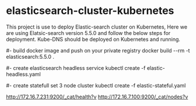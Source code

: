 # elasticsearch-cluster-kubernetes

This project is use to deploy Elastic-search cluster on Kubernetes, Here we are using Elatsic-search version 5.5.0 and follow the below steps for deployment. Kube-DNS should be deployed on Kubernetes and running.

#- build docker image and push on your private registry
docker build --rm -t elasticsearch:5.5.0 .

#- create elasticsearch headless service 
kubectl create -f elastic-headless.yaml

#- create statefull set 3 node cluster
kubectl create -f elastic-stateful.yaml

http://172.16.7.231:9200/_cat/health?v
http://172.16.7.100:9200/_cat/nodes?v




